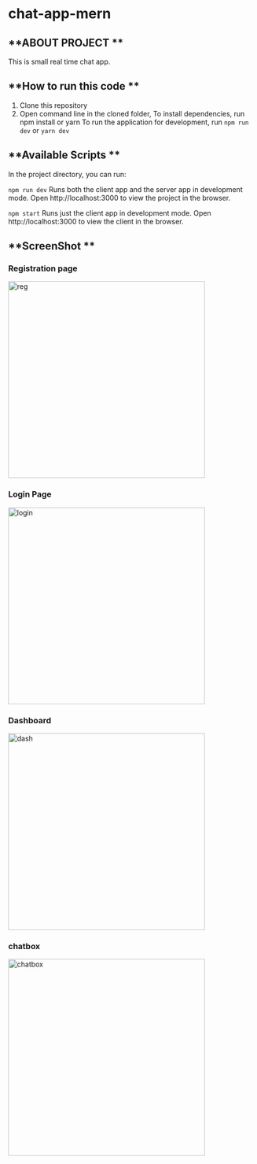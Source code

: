 # chat-app-mern

## **ABOUT PROJECT **
This is small real time chat app.


## **How to run this code **

1. Clone this repository
2. Open command line in the cloned folder,
To install dependencies, run npm install or yarn
To run the application for development, run `npm run dev` or `yarn dev`


## **Available Scripts **
In the project directory, you can run:

`npm run dev`
Runs both the client app and the server app in development mode.
Open http://localhost:3000 to view the project in the browser.

`npm start`
Runs just the client app in development mode.
Open http://localhost:3000 to view the client in the browser.


## **ScreenShot **

### Registration page
<img width="400" alt="reg" src="https://user-images.githubusercontent.com/62138879/98604302-6a4c5f80-2309-11eb-9aa3-2b0c9096d56c.PNG">

### Login Page
<img width="400" alt="login" src="https://user-images.githubusercontent.com/62138879/98604388-92d45980-2309-11eb-8193-53b3b8be861a.PNG">

### Dashboard
<img width="400" alt="dash" src="https://user-images.githubusercontent.com/62138879/98604439-ada6ce00-2309-11eb-88b3-be5f0e3c50a1.PNG">

### chatbox
<img width="400" alt="chatbox" src="https://user-images.githubusercontent.com/62138879/98604463-b7303600-2309-11eb-8bbb-73167e0fa368.PNG">
